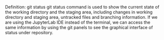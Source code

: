Definition: git status
git status command is used to show the current state of the working directory and the staging area, including changes in working directory and staging area, untracked files and branching information.
If we are using the JupyterLab IDE instead of the terminal, we can access the same information by using the git panels to see the graphical interface of status under repository. 